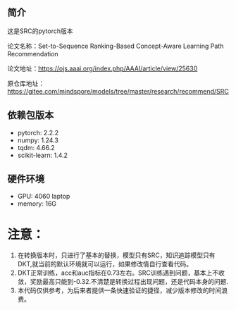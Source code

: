 ## 简介
这是SRC的pytorch版本

论文名称：Set-to-Sequence Ranking-Based Concept-Aware Learning Path Recommendation

论文地址：https://ojs.aaai.org/index.php/AAAI/article/view/25630

原仓库地址：https://gitee.com/mindspore/models/tree/master/research/recommend/SRC

## 依赖包版本

- pytorch: 2.2.2
- numpy: 1.24.3
- tqdm:  4.66.2
- scikit-learn: 1.4.2

## 硬件环境
- GPU: 4060 laptop
- memory: 16G

# 注意：
1. 在转换版本时，只进行了基本的替换，模型只有SRC，知识追踪模型只有DKT,就当前的默认环境就可以运行，如果修改情自行查看代码。
2. DKT正常训练，acc和auc指标在0.73左右。SRC训练遇到问题，基本上不收敛，奖励最高只能到-0.32.不清楚是转换过程出现问题，还是代码本身的问题.
3. 本代码仅供参考，为后来者提供一条快速验证的捷径，减少版本修改的时间浪费。